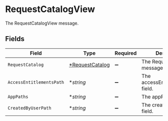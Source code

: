 # RequestCatalogView

The RequestCatalogView message.


## Fields

| Field                                                    | Type                                                     | Required                                                 | Description                                              |
| -------------------------------------------------------- | -------------------------------------------------------- | -------------------------------------------------------- | -------------------------------------------------------- |
| `RequestCatalog`                                         | [*RequestCatalog](../../models/shared/requestcatalog.md) | :heavy_minus_sign:                                       | The RequestCatalog message.                              |
| `AccessEntitlementsPath`                                 | **string*                                                | :heavy_minus_sign:                                       | The accessEntitlementsPath field.                        |
| `AppPaths`                                               | **string*                                                | :heavy_minus_sign:                                       | The appPaths field.                                      |
| `CreatedByUserPath`                                      | **string*                                                | :heavy_minus_sign:                                       | The createdByUserPath field.                             |